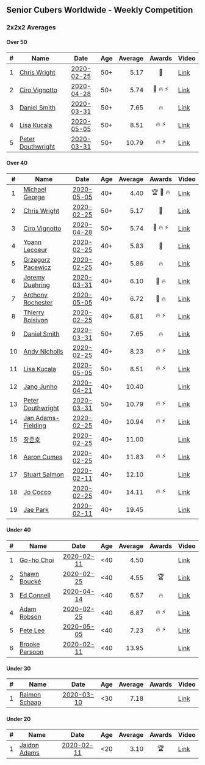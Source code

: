 ## Senior Cubers Worldwide - Weekly Competition
### 2x2x2 Averages

#### Over 50

| # | Name | Date | Age | Average | Awards | Video |
| :--: | -- | :--: | :--: | --: | :--: | -- |
| 1 | [Chris Wright](../persons/chris_wright.md) | [2020-02-25](results/2020-02-25.md) | 50+ | 5.17 | 🥈 | [Link](https://www.facebook.com/events/2972213492840148/permalink/2980258662035631/) |
| 2 | [Ciro Vignotto](../persons/ciro_vignotto.md) | [2020-04-28](results/2020-04-28.md) | 50+ | 5.74 | 🥈 🔥 ⚡ | [Link](https://www.facebook.com/events/535188653858103/permalink/535791083797860/) |
| 3 | [Daniel Smith](../persons/daniel_smith.md) | [2020-03-31](results/2020-03-31.md) | 50+ | 7.65 | 🔥 | [Link](https://www.facebook.com/events/637372103486119/permalink/640639133159416/) |
| 4 | [Lisa Kucala](../persons/lisa_kucala.md) | [2020-05-05](results/2020-05-05.md) | 50+ | 8.51 | 🔥 ⚡ | [Link](https://www.facebook.com/events/3313106775587396/permalink/3317182431846497/) |
| 5 | [Peter Douthwright](../persons/peter_douthwright.md) | [2020-03-31](results/2020-03-31.md) | 50+ | 10.79 | 🔥 ⚡ | [Link](https://www.facebook.com/events/637372103486119/permalink/641080066448656/) |

#### Over 40

| # | Name | Date | Age | Average | Awards | Video |
| :--: | -- | :--: | :--: | --: | :--: | -- |
| 1 | [Michael George](../persons/michael_george.md) | [2020-05-05](results/2020-05-05.md) | 40+ | 4.40 | 🏆 🥇 🔥 | [Link](https://www.facebook.com/events/3313106775587396/permalink/3315206338710773/) |
| 2 | [Chris Wright](../persons/chris_wright.md) | [2020-02-25](results/2020-02-25.md) | 50+ | 5.17 | 🥈 | [Link](https://www.facebook.com/events/2972213492840148/permalink/2980258662035631/) |
| 3 | [Ciro Vignotto](../persons/ciro_vignotto.md) | [2020-04-28](results/2020-04-28.md) | 50+ | 5.74 | 🥈 🔥 ⚡ | [Link](https://www.facebook.com/events/535188653858103/permalink/535791083797860/) |
| 4 | [Yoann Lecoeur](../persons/yoann_lecoeur.md) | [2020-02-25](results/2020-02-25.md) | 40+ | 5.83 | 🥉 | [Link](https://www.facebook.com/events/2972213492840148/permalink/2982133431848154/) |
| 5 | [Grzegorz Pacewicz](../persons/grzegorz_pacewicz.md) | [2020-02-25](results/2020-02-25.md) | 40+ | 5.86 | 🔥 | [Link](https://www.facebook.com/events/2972213492840148/permalink/2983614901700007/) |
| 6 | [Jeremy Duehring](../persons/jeremy_duehring.md) | [2020-03-31](results/2020-03-31.md) | 40+ | 6.10 | 🥈 🔥 | [Link](https://www.facebook.com/events/637372103486119/permalink/638302930059703/) |
| 7 | [Anthony Rochester](../persons/anthony_rochester.md) | [2020-05-05](results/2020-05-05.md) | 40+ | 6.72 | 🥈 🔥 | [Link](https://www.facebook.com/events/3313106775587396/permalink/3313878432176897/) |
| 8 | [Thierry Boisivon](../persons/thierry_boisivon.md) | [2020-02-25](results/2020-02-25.md) | 40+ | 6.81 | 🔥 ⚡ | [Link](https://www.facebook.com/events/2972213492840148/permalink/2984510984943732/) |
| 9 | [Daniel Smith](../persons/daniel_smith.md) | [2020-03-31](results/2020-03-31.md) | 50+ | 7.65 | 🔥 | [Link](https://www.facebook.com/events/637372103486119/permalink/640639133159416/) |
| 10 | [Andy Nicholls](../persons/andy_nicholls.md) | [2020-02-25](results/2020-02-25.md) | 40+ | 8.23 | 🔥 ⚡ | [Link](https://www.facebook.com/events/2972213492840148/permalink/2980371598691004/) |
| 11 | [Lisa Kucala](../persons/lisa_kucala.md) | [2020-05-05](results/2020-05-05.md) | 50+ | 8.51 | 🔥 ⚡ | [Link](https://www.facebook.com/events/3313106775587396/permalink/3317182431846497/) |
| 12 | [Jang Junho](../persons/jang_junho.md) | [2020-04-21](results/2020-04-21.md) | 40+ | 10.40 |  | [Link](https://www.facebook.com/events/880278499062375/permalink/884489028641322/) |
| 13 | [Peter Douthwright](../persons/peter_douthwright.md) | [2020-03-31](results/2020-03-31.md) | 50+ | 10.79 | 🔥 ⚡ | [Link](https://www.facebook.com/events/637372103486119/permalink/641080066448656/) |
| 14 | [Jan Adams-Fielding](../persons/jan_adams-fielding.md) | [2020-02-25](results/2020-02-25.md) | 40+ | 10.94 | 🔥 ⚡ | [Link](https://www.facebook.com/events/2972213492840148/permalink/2982607318467432/) |
| 15 | [장준호](../persons/장준호.md) | [2020-02-25](results/2020-02-25.md) | 40+ | 11.00 |  | [Link](https://www.facebook.com/events/2972213492840148/permalink/2986047558123408/) |
| 16 | [Aaron Cumes](../persons/aaron_cumes.md) | [2020-02-25](results/2020-02-25.md) | 40+ | 11.83 | 🔥 ⚡ | [Link](https://www.facebook.com/events/2972213492840148/permalink/2981566378571526/) |
| 17 | [Stuart Salmon](../persons/stuart_salmon.md) | [2020-02-11](results/2020-02-11.md) | 40+ | 12.10 |  | [Link](https://www.facebook.com/events/176704156956327/permalink/181182663175143/) |
| 18 | [Jo Cocco](../persons/jo_cocco.md) | [2020-02-25](results/2020-02-25.md) | 40+ | 14.11 | 🔥 ⚡ | [Link](https://www.facebook.com/events/2972213492840148/permalink/2981767918551372/) |
| 19 | [Jae Park](../persons/jae_park.md) | [2020-02-11](results/2020-02-11.md) | 40+ | 19.45 |  | [Link](https://www.facebook.com/events/176704156956327/permalink/177449880215088/) |

#### Under 40

| # | Name | Date | Age | Average | Awards | Video |
| :--: | -- | :--: | :--: | --: | :--: | -- |
| 1 | [Go-ho Choi](../persons/go-ho_choi.md) | [2020-02-11](results/2020-02-11.md) | <40 | 4.50 |  | [Link](https://www.facebook.com/events/176704156956327/permalink/178287783464631/) |
| 2 | [Shawn Boucké](../persons/shawn_boucke.md) | [2020-02-25](results/2020-02-25.md) | <40 | 4.55 | 🏆 | [Link](https://www.facebook.com/events/2972213492840148/permalink/2975010722560425/) |
| 3 | [Ed Connell](../persons/ed_connell.md) | [2020-04-14](results/2020-04-14.md) | <40 | 6.57 | 🔥 | [Link](https://www.facebook.com/events/982619255468618/permalink/985744501822760/) |
| 4 | [Adam Robson](../persons/adam_robson.md) | [2020-02-25](results/2020-02-25.md) | <40 | 6.87 | 🔥 ⚡ | [Link](https://www.facebook.com/events/2972213492840148/permalink/2979462932115204/) |
| 5 | [Pete Lee](../persons/pete_lee.md) | [2020-05-05](results/2020-05-05.md) | <40 | 7.23 | 🔥 ⚡ | [Link](https://www.facebook.com/events/3313106775587396/permalink/3316052955292778/) |
| 6 | [Brooke Persoon](../persons/brooke_persoon.md) | [2020-02-11](results/2020-02-11.md) | <40 | 13.95 |  | [Link](https://www.facebook.com/events/176704156956327/permalink/181292296497513/) |

#### Under 30

| # | Name | Date | Age | Average | Awards | Video |
| :--: | -- | :--: | :--: | --: | :--: | -- |
| 1 | [Raimon Schaap](../persons/raimon_schaap.md) | [2020-03-10](results/2020-03-10.md) | <30 | 7.18 |  | [Link](https://www.facebook.com/events/654143022005686/permalink/657641461655842/) |

#### Under 20

| # | Name | Date | Age | Average | Awards | Video |
| :--: | -- | :--: | :--: | --: | :--: | -- |
| 1 | [Jaidon Adams](../persons/jaidon_adams.md) | [2020-02-11](results/2020-02-11.md) | <20 | 3.10 | 🏆 | [Link](https://www.facebook.com/events/176704156956327/permalink/180633799896696/) |


<!-- Global site tag (gtag.js) - Google Analytics -->
<script async src="https://www.googletagmanager.com/gtag/js?id=UA-86348435-3"></script>
<script>window.dataLayer = window.dataLayer || []; function gtag() {dataLayer.push(arguments);} gtag('js', new Date()); gtag('config', 'UA-86348435-3');</script>
